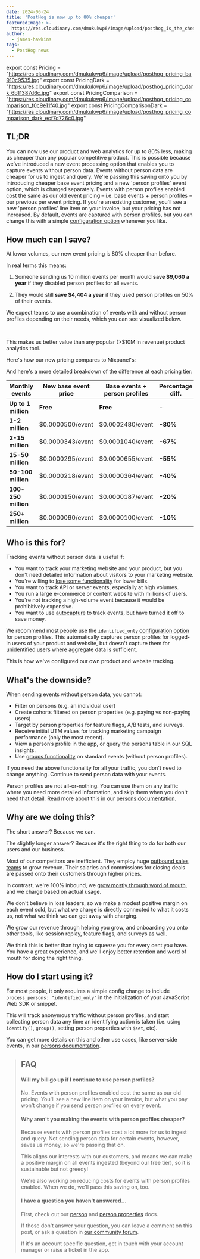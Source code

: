```yaml
---
date: 2024-06-24
title: 'PostHog is now up to 80% cheaper'
featuredImage: >-
  https://res.cloudinary.com/dmukukwp6/image/upload/posthog_is_the_cheapest_e77c4ea4a5.jpg
author:
  - james-hawkins
tags:
  - PostHog news
---
```


export const Pricing = "https://res.cloudinary.com/dmukukwp6/image/upload/posthog_pricing_ba910c9535.jpg"
export const PricingDark = "https://res.cloudinary.com/dmukukwp6/image/upload/posthog_pricing_dark_6b11387d6c.jpg"
export const PricingComparison = "https://res.cloudinary.com/dmukukwp6/image/upload/posthog_pricing_comparison_f0c9e11f40.jpg"
export const PricingComparisonDark = "https://res.cloudinary.com/dmukukwp6/image/upload/posthog_pricing_comparison_dark_ecf7d726c0.jpg"

## TL;DR

<Tweet alertMessage="Gen Z? Don't get distracted. You're here to read about our thrilling new pricing!">
    You can now use our product and web analytics for up to 80% less, making us cheaper than any popular competitive product.
</Tweet>
<Tweet alertMessage="Gen Z? Don't get distracted. You're here to read about our thrilling new pricing!">
    This is possible because we've introduced a new event processing option that enables you to capture events without person data. 
</Tweet>
<Tweet alertMessage="Gen Z? Don't get distracted. You're here to read about our thrilling new pricing!">
    Events without person data are cheaper for us to ingest and query. We're passing this saving onto you by introducing cheaper base event pricing and a new 'person profiles' event option, which is charged separately.
</Tweet>
<Tweet alertMessage="Gen Z? Don't get distracted. You're here to read about our thrilling new pricing!">
    Events with person profiles enabled cost the same as our old event pricing – i.e. base events + person profiles = our previous per event pricing. If you're an existing customer, you'll see a new 'person profiles' line item on your invoice, but your pricing has not increased.
</Tweet>
<Tweet alertMessage="Gen Z? Don't get distracted. You're here to read about our thrilling new pricing!">
    By default, events are captured with person profiles, but you can change this with a simple <a href="#how-do-i-start-using-it">configuration option</a> whenever you like.
</Tweet>

## How much can I save?

At lower volumes, our new event pricing is 80% cheaper than before. 

In real terms this means:

1. Someone sending us 10 million events per month would **save $9,060 a year** if they disabled person profiles for all events.

2. They would still **save $4,404 a year** if they used person profiles on 50% of their events.  

We expect teams to use a combination of events with and without person profiles depending on their needs, which you can see visualized below.

<br />

<ProductScreenshot
  imageLight={Pricing} 
  imageDark={PricingDark} 
  alt="New PostHog pricing" 
  classes="rounded"
/>

This makes us better value than any popular (>$10M in revenue) product analytics tool.

Here's how our new pricing compares to Mixpanel's:

<ProductScreenshot
  imageLight={PricingComparison} 
  imageDark={PricingComparisonDark} 
  alt="New PostHog pricing compared to Mixpanel" 
  classes="rounded"
/>

And here's a more detailed breakdown of the difference at each pricing tier:

| **Monthly events** | **New base event price** | **Base events + person profiles** | **Percentage diff.** |
|--------------------|--------------------------|-----------------------------------|----------------|
| <strong class="text-15px">Up to 1 million</strong>       | <strong class="text-green">Free</strong>                     | <strong class="text-green">Free</strong>                              | -              |
| <strong class="text-15px">1-2 million</strong>           | <span class="text-[15px] font-semibold">$0.0000500</span><span class="text-sm opacity-70">/event</span>       | <span class="text-[15px] font-semibold">$0.0002480</span><span class="text-sm opacity-70">/event</span>                | <strong class="text-green">-80%</strong>           |
| <strong class="text-15px">2-15 million</strong>          | <span class="text-[15px] font-semibold">$0.0000343</span><span class="text-sm opacity-70">/event</span>       | <span class="text-[15px] font-semibold">$0.0001040</span><span class="text-sm opacity-70">/event</span>                | <strong class="text-green">-67%</strong>           |
| <strong class="text-15px">15-50 million</strong>         | <span class="text-[15px] font-semibold">$0.0000295</span><span class="text-sm opacity-70">/event</span>       | <span class="text-[15px] font-semibold">$0.0000655</span><span class="text-sm opacity-70">/event</span>                | <strong class="text-green">-55%</strong>           |
| <strong class="text-15px">50-100 million</strong>        | <span class="text-[15px] font-semibold">$0.0000218</span><span class="text-sm opacity-70">/event</span>       | <span class="text-[15px] font-semibold">$0.0000364</span><span class="text-sm opacity-70">/event</span>                | <strong class="text-green">-40%</strong>           |
| <strong class="text-15px">100-250 million</strong>       | <span class="text-[15px] font-semibold">$0.0000150</span><span class="text-sm opacity-70">/event</span>      | <span class="text-[15px] font-semibold">$0.0000187</span><span class="text-sm opacity-70">/event</span>               | <strong class="text-green">-20%</strong>           |
| <strong class="text-15px">250+ million</strong>              | <span class="text-[15px] font-semibold">$0.0000090</span><span class="text-sm opacity-70">/event</span>       | <span class="text-[15px] font-semibold">$0.0000100</span><span class="text-sm opacity-70">/event</span>                | <strong class="text-green">-10%</strong>           |

## Who is this for?

Tracking events without person data is useful if:

- You want to track your marketing website and your product, but you don't need detailed information about visitors to your marketing website.
- You're willing to [lose some functionality](#whats-the-downside) for lower bills.
- You want to track API or server events, especially at high volumes. 
- You run a large e-commerce or content website with millions of users.
- You're not tracking a high-volume event because it would be prohibitively expensive.
- You want to use [autocapture](/docs/product-analytics/autocapture) to track events, but have turned it off to save money.

We recommend most people use the `identified_only` [configuration option](#how-do-i-start-using-it) for person profiles. This automatically captures person profiles for logged-in users of your product and website, but doesn't capture them for unidentified users where aggregate data is sufficient. 

This is how we've configured our own product and website tracking.

## What's the downside?

When sending events without person data, you cannot:

- Filter on persons (e.g. an individual user)
- Create cohorts filtered on person properties (e.g. paying vs non-paying users)
- Target by person properties for feature flags, A/B tests, and surveys.
- Receive initial UTM values for tracking marketing campaign performance (only the most recent).
- View a person’s profile in the app, or query the persons table in our SQL insights.
- Use [groups functionality](/docs/product-analytics/group-analytics) on standard events (without person profiles).

If you need the above functionality for all your traffic, you don't need to change anything. Continue to send person data with your events.

Person profiles are not all-or-nothing. You can use them on any traffic where you need more detailed information, and skip them when you don't need that detail. Read more about this in our [persons documentation](/docs/data/persons).

## Why are we doing this?

The short answer? Because we can.

The slightly longer answer? Because it's the right thing to do for both our users and our business.

Most of our competitors are inefficient. They employ huge [outbound sales teams](/founders/negotiate-software-better) to grow revenue. Their salaries and commissions for closing deals are passed onto their customers through higher prices.

In contrast, we're 100% inbound, we [grow mostly through word of mouth](/handbook/how-we-get-users), and we charge based on actual usage. 

We don't believe in loss leaders, so we make a modest positive margin on each event sold, but what we charge is directly connected to what it costs us, not what we think we can get away with charging.

We grow our revenue through helping you grow, and onboarding you onto other tools, like session replay, feature flags, and surveys as well.

We think this is better than trying to squeeze you for every cent you have. You have a great experience, and we'll enjoy better retention and word of mouth for doing the right thing.

## How do I start using it?

For most people, it only requires a simple config change to include `process_persons: "identified_only"` in the initialization of your JavaScript Web SDK or snippet.

This will track anonymous traffic without person profiles, and start collecting person data any time an identifying action is taken (i.e. using `identify()`, `group()`, setting person properties with `$set`, etc).

You can get more details on this and other use cases, like server-side events, in our [persons documentation](/docs/data/persons).

> ## FAQ
>
> #### Will my bill go up if I continue to use person profiles?
>
> No. Events with person profiles enabled cost the same as our old pricing. You'll see a new line item on your invoice, but what you pay won't change if you send person profiles on every event. 
>
> #### Why aren't you making the events with person profiles cheaper?
>
> Because events with person profiles cost a lot more for us to ingest and query. Not sending person data for certain events, however, saves us money, so we're passing that on.
>
> This aligns our interests with our customers, and means we can make a positive margin on all events ingested (beyond our free tier), so it is sustainable but not greedy!
>
> We're also working on reducing costs for events with person profiles enabled. When we do, we'll pass this saving on, too.
>
> #### I have a question you haven't answered...
>
> First, check out our [person](/docs/data/persons) and [person properties](/docs/product-analytics/person-properties) docs. 
>
> If those don't answer your question, you can leave a comment on this post, or ask a question in [our community forum](/questions).
>
> If it's an account specific question, get in touch with your account manager or raise a ticket in the app.